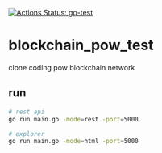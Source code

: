 [![Actions Status: go-test](https://github.com/tetgo/powtest/workflows/Go/badge.svg)](https://github.com/tetgo/powtest/actions?query=workflow%3A"Go")

# blockchain_pow_test

clone coding pow blockchain network


## run
```bash
# rest api
go run main.go -mode=rest -port=5000

# explorer 
go run main.go -mode=html -port=5000
```
